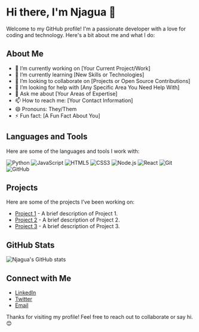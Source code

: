 
# Hi there, I'm Njagua 👋

Welcome to my GitHub profile! I'm a passionate developer with a love for coding and technology. Here's a bit about me and what I do:

## About Me

- 🔭 I’m currently working on [Your Current Project/Work]
- 🌱 I’m currently learning [New Skills or Technologies]
- 👯 I’m looking to collaborate on [Projects or Open Source Contributions]
- 🤔 I’m looking for help with [Any Specific Area You Need Help With]
- 💬 Ask me about [Your Areas of Expertise]
- 📫 How to reach me: [Your Contact Information]
- 😄 Pronouns: They/Them
- ⚡ Fun fact: [A Fun Fact About You]

## Languages and Tools

Here are some of the languages and tools I work with:

![Python](https://img.shields.io/badge/-Python-3776AB?style=flat&logo=python&logoColor=white)
![JavaScript](https://img.shields.io/badge/-JavaScript-F7DF1E?style=flat&logo=javascript&logoColor=black)
![HTML5](https://img.shields.io/badge/-HTML5-E34F26?style=flat&logo=html5&logoColor=white)
![CSS3](https://img.shields.io/badge/-CSS3-1572B6?style=flat&logo=css3&logoColor=white)
![Node.js](https://img.shields.io/badge/-Node.js-339933?style=flat&logo=node.js&logoColor=white)
![React](https://img.shields.io/badge/-React-61DAFB?style=flat&logo=react&logoColor=black)
![Git](https://img.shields.io/badge/-Git-F05032?style=flat&logo=git&logoColor=white)
![GitHub](https://img.shields.io/badge/-GitHub-181717?style=flat&logo=github&logoColor=white)

## Projects

Here are some of the projects I've been working on:

- [Project 1](https://github.com/njagua3/project1) - A brief description of Project 1.
- [Project 2](https://github.com/njagua3/project2) - A brief description of Project 2.
- [Project 3](https://github.com/njagua3/project3) - A brief description of Project 3.

## GitHub Stats

![Njagua's GitHub stats](https://github-readme-stats.vercel.app/api?username=njagua3&show_icons=true&theme=radical)

## Connect with Me

- [LinkedIn](https://www.linkedin.com/in/njagua3)
- [Twitter](https://twitter.com/njagua3)
- [Email](njagua.gma@gmail.com)

Thanks for visiting my profile! Feel free to reach out to collaborate or say hi. 😊

